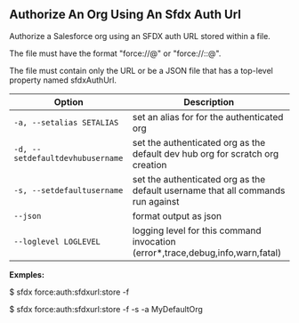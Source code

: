 ## Authorize An Org Using An Sfdx Auth Url

Authorize a Salesforce org using an SFDX auth URL stored within a file.

The file must have the format "force://<refreshToken>@<instanceUrl>" or "force://<clientId>:<clientSecret>:<refreshToken>@<instanceUrl>".

The file must contain only the URL or be a JSON file that has a top-level property named sfdxAuthUrl.



Option | Description
--- | --- 
```-a, --setalias SETALIAS``` | set an alias for for the authenticated org
```-d, --setdefaultdevhubusername``` | set the authenticated org as the default dev hub org for scratch org creation
```-s, --setdefaultusername``` | set the authenticated org as the default username that all commands run against
```--json``` | format output as json
```--loglevel LOGLEVEL``` | logging level for this command invocation (error*,trace,debug,info,warn,fatal)


__Exmples:__ 

$ sfdx force:auth:sfdxurl:store -f <path to sfdxAuthUrl file>

$ sfdx force:auth:sfdxurl:store -f <path to sfdxAuthUrl file> -s -a MyDefaultOrg


